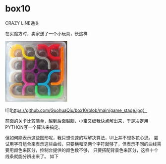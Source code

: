 # box10

CRAZY LINE通关

在买魔方时，卖家送了一个小玩具，长这样

![](https://github.com/GuohuaQiu/box10/blob/main/game.jpg)



![](https://github.com/GuohuaQiu/box10/blob/main/game_stage.jpg）

前面的关卡比较简单，越到后面越脑，小宝又缠我快点解出来，于是决定用PYTHON写一个算法来搞定。

但如何能表示这些图形呢，我只想快速的写解决算法，UI上并不想多花心思。
尝试用字符组合来表示这些曲线，只要横和坚两个字符就够了，但表示不同的曲线需要用颜色来区分，控制台提供的颜色数不够，
只要搭配背景色来区分，这样十个线条就能分辨出来了。
如下
